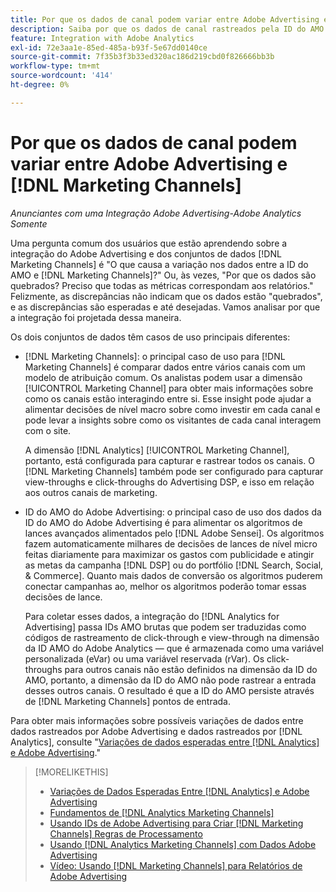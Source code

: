 ```yaml
---
title: Por que os dados de canal podem variar entre Adobe Advertising e  [!DNL Marketing Channels]
description: Saiba por que os dados de canal rastreados pela ID do AMO podem variar dos dados de canal rastreados pelo  [!DNL Analytics Marketing Channels].
feature: Integration with Adobe Analytics
exl-id: 72e3aa1e-85ed-485a-b93f-5e67dd0140ce
source-git-commit: 7f35b3f3b33ed320ac186d219cbd0f826666bb3b
workflow-type: tm+mt
source-wordcount: '414'
ht-degree: 0%

---
```


# Por que os dados de canal podem variar entre Adobe Advertising e [!DNL Marketing Channels]

*Anunciantes com uma Integração Adobe Advertising-Adobe Analytics Somente*

Uma pergunta comum dos usuários que estão aprendendo sobre a integração do Adobe Advertising e dos conjuntos de dados [!DNL Marketing Channels] é &quot;O que causa a variação nos dados entre a ID do AMO e [!DNL Marketing Channels]?&quot; Ou, às vezes, &quot;Por que os dados são quebrados? Preciso que todas as métricas correspondam aos relatórios.&quot; Felizmente, as discrepâncias não indicam que os dados estão &quot;quebrados&quot;, e as discrepâncias são esperadas e até desejadas. Vamos analisar por que a integração foi projetada dessa maneira.

Os dois conjuntos de dados têm casos de uso principais diferentes:

* [!DNL Marketing Channels]: o principal caso de uso para [!DNL Marketing Channels] é comparar dados entre vários canais com um modelo de atribuição comum. Os analistas podem usar a dimensão [!UICONTROL Marketing Channel] para obter mais informações sobre como os canais estão interagindo entre si. Esse insight pode ajudar a alimentar decisões de nível macro sobre como investir em cada canal e pode levar a insights sobre como os visitantes de cada canal interagem com o site.

  A dimensão [!DNL Analytics] [!UICONTROL Marketing Channel], portanto, está configurada para capturar e rastrear todos os canais. O [!DNL Marketing Channels] também pode ser configurado para capturar view-throughs e click-throughs do Advertising DSP, e isso em relação aos outros canais de marketing.

* ID do AMO do Adobe Advertising: o principal caso de uso dos dados da ID do AMO do Adobe Advertising é para alimentar os algoritmos de lances avançados alimentados pelo [!DNL Adobe Sensei]. Os algoritmos fazem automaticamente milhares de decisões de lances de nível micro feitas diariamente para maximizar os gastos com publicidade e atingir as metas da campanha [!DNL DSP] ou do portfólio [!DNL Search, Social, & Commerce]. Quanto mais dados de conversão os algoritmos puderem conectar campanhas ao, melhor os algoritmos poderão tomar essas decisões de lance.

  Para coletar esses dados, a integração do [!DNL Analytics for Advertising] passa IDs AMO brutas que podem ser traduzidas como códigos de rastreamento de click-through e view-through na dimensão da ID AMO do Adobe Analytics — que é armazenada como uma variável personalizada (eVar) ou uma variável reservada (rVar). Os click-throughs para outros canais não estão definidos na dimensão da ID do AMO, portanto, a dimensão da ID do AMO não pode rastrear a entrada desses outros canais. O resultado é que a ID do AMO persiste através de [!DNL Marketing Channels] pontos de entrada.

Para obter mais informações sobre possíveis variações de dados entre dados rastreados por Adobe Advertising e dados rastreados por [!DNL Analytics], consulte &quot;[Variações de dados esperadas entre [!DNL Analytics] e Adobe Advertising](../data-variances.md).&quot;

>[!MORELIKETHIS]
>
>* [Variações de Dados Esperadas Entre [!DNL Analytics] e Adobe Advertising](/help/integrations/analytics/data-variances.md)
>* [Fundamentos de [!DNL Analytics Marketing Channels]](mc-overview.md)
>* [Usando IDs de Adobe Advertising para Criar [!DNL Marketing Channels] Regras de Processamento](mc-ids.md)
>* [Usando [!DNL Analytics Marketing Channels] com Dados Adobe Advertising](mc-ac-data.md)
>* [Vídeo: Usando [!DNL Marketing Channels] para Relatórios de Adobe Advertising](https://experienceleague.adobe.com/docs/advertising-learn/tutorials/analytics/analytics-reporting-a4adc.html)
